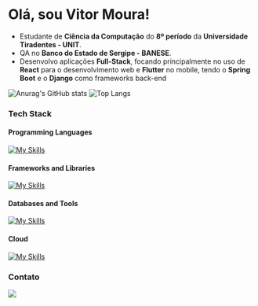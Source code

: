 # Olá, sou Vitor Moura!

- Estudante de **Ciência da Computação** do **8º período** da **Universidade Tiradentes - UNIT**.
- QA no **Banco do Estado de Sergipe - BANESE**.
- Desenvolvo aplicações **Full-Stack**, focando principalmente no uso de **React** para o desenvolvimento web e **Flutter** no mobile, tendo o **Spring Boot** e o **Django** como frameworks back-end


![Anurag's GitHub stats](https://github-readme-stats.vercel.app/api?username=vitormours&show_icons=true&theme=vue-dark&rank_icon=github)
![Top Langs](https://github-readme-stats.vercel.app/api/top-langs/?username=vitormours&langs_count=8&layout=compact&theme=vue-dark)

### Tech Stack
#### Programming Languages
[![My Skills](https://skillicons.dev/icons?i=js,python,java)](https://skillicons.dev)

#### Frameworks and Libraries
[![My Skills](https://skillicons.dev/icons?i=express,bootstrap,react,flask,spring,django,flutter,tailwindcss)](https://skillicons.dev)

#### Databases and Tools
[![My Skills](https://skillicons.dev/icons?i=mysql,postgresql,sqlite,sequelize,prisma,mongo,postman)](https://skillicons.dev)

#### Cloud
[![My Skills](https://skillicons.dev/icons?i=aws,gcp,supabase)](https://skillicons.dev)



### Contato

<a href="https://www.linkedin.com/in/joão-vitor-rezende-moura"><img src="https://img.shields.io/badge/LinkedIn-0077B5?style=for-the-badge&logo=linkedin&logoColor=white" target="_blank"></a>


